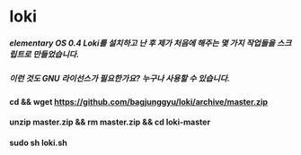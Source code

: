 # loki
##### elementary OS 0.4 Loki를 설치하고 난 후 제가 처음에 해주는 몇 가지 작업들을 스크립트로 만들었습니다.
##### 이런 것도 GNU 라이선스가 필요한가요? 누구나 사용할 수 있습니다.
#### cd && wget https://github.com/bagjunggyu/loki/archive/master.zip
#### unzip master.zip && rm master.zip && cd loki-master
#### sudo sh loki.sh

